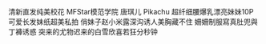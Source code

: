 清新直发纯美校花
MFStar模范学院 唐琪儿
Pikachu
超纤细腰爆乳漂亮妹妹10P
可爱长发妹纸超美私拍
俏妹子赵小米露深沟诱人美胸藏不住
姍姍制服寫真肚兜與丁褲诱惑
突来的尤物迟来的白雪欣喜若狂分秒钟